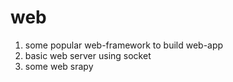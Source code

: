 # web
1. some popular web-framework to build web-app
2. basic web server using socket
3. some web srapy
